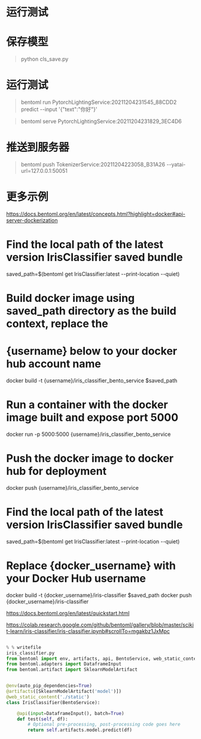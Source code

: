 # 运行测试

# 保存模型

> python cls_save.py

# 运行测试

> bentoml run PytorchLightingService:20211204231545_88CDD2 predict --input '{"text":"你好"}'

> bentoml serve PytorchLightingService:20211204231829_3EC4D6

# 推送到服务器

> bentoml push TokenizerService:20211204223058_B31A26 --yatai-url=127.0.0.1:50051

# 更多示例

https://docs.bentoml.org/en/latest/concepts.html?highlight=docker#api-server-dockerization

# Find the local path of the latest version IrisClassifier saved bundle

saved_path=$(bentoml get IrisClassifier:latest --print-location --quiet)

# Build docker image using saved_path directory as the build context, replace the

# {username} below to your docker hub account name

docker build -t {username}/iris_classifier_bento_service $saved_path

# Run a container with the docker image built and expose port 5000

docker run -p 5000:5000 {username}/iris_classifier_bento_service

# Push the docker image to docker hub for deployment

docker push {username}/iris_classifier_bento_service

# Find the local path of the latest version IrisClassifier saved bundle

saved_path=$(bentoml get IrisClassifier:latest --print-location --quiet)

# Replace {docker_username} with your Docker Hub username

docker build -t {docker_username}/iris-classifier $saved_path docker push {docker_username}/iris-classifier

https://docs.bentoml.org/en/latest/quickstart.html

https://colab.research.google.com/github/bentoml/gallery/blob/master/scikit-learn/iris-classifier/iris-classifier.ipynb#scrollTo=mgakbz1JxMpc

```python

% % writefile
iris_classifier.py
from bentoml import env, artifacts, api, BentoService, web_static_content
from bentoml.adapters import DataframeInput
from bentoml.artifact import SklearnModelArtifact


@env(auto_pip_dependencies=True)
@artifacts([SklearnModelArtifact('model')])
@web_static_content('./static')
class IrisClassifier(BentoService):

    @api(input=DataframeInput(), batch=True)
    def test(self, df):
        # Optional pre-processing, post-processing code goes here
        return self.artifacts.model.predict(df)





```
